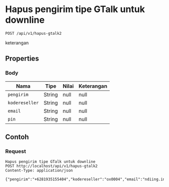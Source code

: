 # Hapus pengirim tipe GTalk untuk downline
```http
POST /api/v1/hapus-gtalk2
```
keterangan
## Properties
### Body
Nama | Tipe | Nilai | Keterangan
--- | --- | --- | ---
<code>pengirim</code> | String | null | null
<code>kodereseller</code> | String | null | null
<code>email</code> | String | null | null
<code>pin</code> | String | null | null
## Contoh
### Request
```http
Hapus pengirim tipe GTalk untuk downline
POST http://localhost/api/v1/hapus-gtalk2
Content-Type: application/json

{"pengirim":"+6281935155404","kodereseller":"ox0004","email":"ndiing.inc@gmail.com","pin":"1234"}
```
